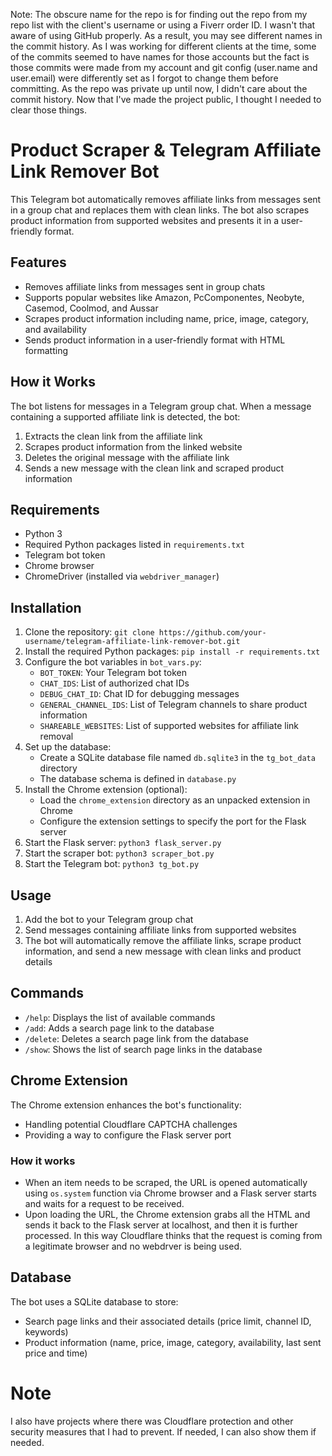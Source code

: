 Note: The obscure name for the repo is for finding out the repo from my repo list with the client's username or using a Fiverr order ID. I wasn't that aware of using GitHub properly. As a result, you may see different names in the commit history. As I was working for different clients at the time, some of the commits seemed to have names for those accounts but the fact is those commits were made from my account and git config (user.name and user.email) were differently set as I forgot to change them before committing. As the repo was private up until now, I didn't care about the commit history. Now that I've made the project public, I thought I needed to clear those things.

# Product Scraper & Telegram Affiliate Link Remover Bot

This Telegram bot automatically removes affiliate links from messages sent in a group chat and replaces them with clean links. The bot also scrapes product information from supported websites and presents it in a user-friendly format.

## Features

* Removes affiliate links from messages sent in group chats
* Supports popular websites like Amazon, PcComponentes, Neobyte, Casemod, Coolmod, and Aussar
* Scrapes product information including name, price, image, category, and availability
* Sends product information in a user-friendly format with HTML formatting

## How it Works

The bot listens for messages in a Telegram group chat. When a message containing a supported affiliate link is detected, the bot:

1. Extracts the clean link from the affiliate link
2. Scrapes product information from the linked website
3. Deletes the original message with the affiliate link
4. Sends a new message with the clean link and scraped product information

## Requirements

* Python 3
* Required Python packages listed in `requirements.txt`
* Telegram bot token
* Chrome browser
* ChromeDriver (installed via `webdriver_manager`)

## Installation

1. Clone the repository: `git clone https://github.com/your-username/telegram-affiliate-link-remover-bot.git`
2. Install the required Python packages: `pip install -r requirements.txt`
3. Configure the bot variables in `bot_vars.py`:
    * `BOT_TOKEN`: Your Telegram bot token
    * `CHAT_IDS`: List of authorized chat IDs
    * `DEBUG_CHAT_ID`: Chat ID for debugging messages
    * `GENERAL_CHANNEL_IDS`: List of Telegram channels to share product information
    * `SHAREABLE_WEBSITES`: List of supported websites for affiliate link removal
4. Set up the database:
    * Create a SQLite database file named `db.sqlite3` in the `tg_bot_data` directory
    * The database schema is defined in `database.py`
5. Install the Chrome extension (optional):
    * Load the `chrome_extension` directory as an unpacked extension in Chrome
    * Configure the extension settings to specify the port for the Flask server
6. Start the Flask server: `python3 flask_server.py`
7. Start the scraper bot: `python3 scraper_bot.py`
8. Start the Telegram bot: `python3 tg_bot.py`

## Usage

1. Add the bot to your Telegram group chat
2. Send messages containing affiliate links from supported websites
3. The bot will automatically remove the affiliate links, scrape product information, and send a new message with clean links and product details

## Commands

* `/help`: Displays the list of available commands
* `/add`: Adds a search page link to the database
* `/delete`: Deletes a search page link from the database
* `/show`: Shows the list of search page links in the database

## Chrome Extension

The Chrome extension enhances the bot's functionality:

* Handling potential Cloudflare CAPTCHA challenges
* Providing a way to configure the Flask server port

### How it works

* When an item needs to be scraped, the URL is opened automatically using `os.system` function via Chrome browser and a Flask server starts and waits for a request to be received.
* Upon loading the URL, the Chrome extension grabs all the HTML and sends it back to the Flask server at localhost, and then it is further processed. In this way Cloudflare thinks that the request is coming from a legitimate browser and no webdrver is being used.


## Database

The bot uses a SQLite database to store:

* Search page links and their associated details (price limit, channel ID, keywords)
* Product information (name, price, image, category, availability, last sent price and time)

# Note
I also have projects where there was Cloudflare protection and other security measures that I had to prevent. If needed, I can also show them if needed.
